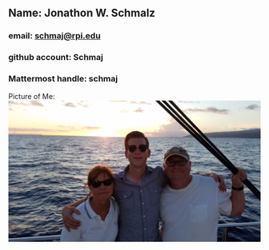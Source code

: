 ## Name: Jonathon W. Schmalz 
### email: schmaj@rpi.edu 
### github account: Schmaj
### Mattermost handle: schmaj

Picture of Me: ![Jonathon Schmalz](images/Me.jpg)
